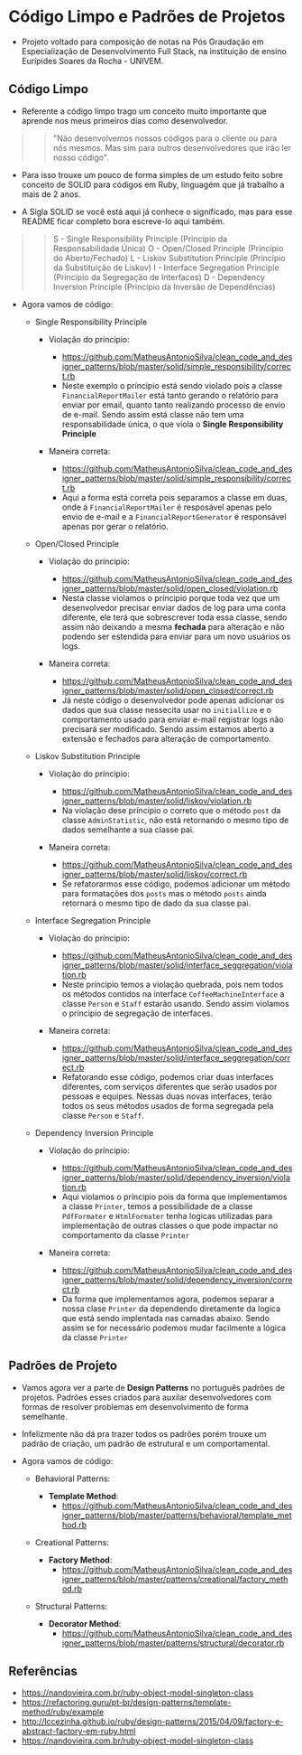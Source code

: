 # Código Limpo e Padrões de Projetos

- Projeto voltado para composição de notas na Pós Graudação em Especialização de Desenvolvimento Full Stack, na instituição de ensino Eurípides Soares da Rocha - UNIVEM.

## Código Limpo

- Referente a código limpo trago um conceito muito importante que aprende nos meus primeiros dias como desenvolvedor.

>> "Não desenvolvemos nossos códigos para o cliente ou para nós mesmos. Mas sim para outros desenvolvedores que irão ler nosso código".

- Para isso trouxe um pouco de forma simples de um estudo feito sobre conceito de SOLID para códigos em Ruby, linguagém que já trabalho a mais de 2 anos.

- A Sigla SOLID se você está aqui já conhece o significado, mas para esse README ficar completo bora escreve-lo aqui também.

>> S - Single Responsibility Principle (Princípio da Responsabilidade Única)
>> O - Open/Closed Principle (Princípio do Aberto/Fechado)
>> L - Liskov Substitution Principle (Princípio da Substituição de Liskov)
>> I - Interface Segregation Principle (Princípio da Segregação de Interfaces)
>> D - Dependency Inversion Principle (Princípio da Inversão de Dependências)

- Agora vamos de código:

  * Single Responsibility Principle
    * Violação do príncipio:
      - https://github.com/MatheusAntonioSilva/clean_code_and_designer_patterns/blob/master/solid/simple_responsibility/correct.rb
      - Neste exemplo o príncipio está sendo violado pois a classe `FinancialReportMailer` está tanto gerando o relatório para enviar por email, quanto tanto realizando processo de envio de e-mail. Sendo assim está classe não tem uma responsabilidade única, o que viola o **Single Responsibility Principle**

    * Maneira correta:
      - https://github.com/MatheusAntonioSilva/clean_code_and_designer_patterns/blob/master/solid/simple_responsibility/correct.rb
      - Aqui a forma está correta pois separamos a classe em duas, onde á `FinancialReportMailer` é resposável apenas pelo envio de e-mail e a `FinancialReportGenerator` é responsável apenas por gerar o relatório.

  * Open/Closed Principle
    * Violação do príncipio:
      - https://github.com/MatheusAntonioSilva/clean_code_and_designer_patterns/blob/master/solid/open_closed/violation.rb
      - Nesta classe violamos o príncipio porque toda vez que um desenvolvedor precisar enviar dados de log para uma conta diferente, ele terá que sobrescrever toda essa classe, sendo assim não deixando a mesma **fechada** para alteração e não podendo ser estendida para enviar para um novo usuários os logs.

    * Maneira correta:
      - https://github.com/MatheusAntonioSilva/clean_code_and_designer_patterns/blob/master/solid/open_closed/correct.rb
      - Já neste código o desenvolvedor pode apenas adicionar os dados que sua classe nessecita usar no `initiallize` e o comportamento usado para enviar e-mail registrar logs não precisará ser modificado. Sendo assim estamos aberto a extensão e fechados para alteração de comportamento.

  * Liskov Substitution Principle
    * Violação do príncipio:
      - https://github.com/MatheusAntonioSilva/clean_code_and_designer_patterns/blob/master/solid/liskov/violation.rb
      - Na violação dese príncipio o correto que o método `post` da classe `AdminStatistic`, não está retornando o mesmo tipo de dados semelhante a sua classe pai.

    * Maneira correta:
      - https://github.com/MatheusAntonioSilva/clean_code_and_designer_patterns/blob/master/solid/liskov/correct.rb
      - Se refatorarmos esse código, podemos adicionar um método para formatações dos `posts` mas o método `posts` ainda retornará o mesmo tipo de dado da sua classe pai.

  * Interface Segregation Principle
    * Violação do príncipio:
      - https://github.com/MatheusAntonioSilva/clean_code_and_designer_patterns/blob/master/solid/interface_seggregation/violation.rb
      - Neste príncipio temos a violação quebrada, pois nem todos os métodos contidos na interface `CoffeeMachineInterface` a classe `Person` e `Staff` estarão usando. Sendo assim violamos o príncipio de segregação de interfaces.

    * Maneira correta:
      - https://github.com/MatheusAntonioSilva/clean_code_and_designer_patterns/blob/master/solid/interface_seggregation/correct.rb
      - Refatorando esse código, podemos criar duas interfaces diferentes, com serviços diferentes que serão usados por pessoas e equipes. Nessas duas novas interfaces, terão todos os seus métodos usados de forma segregada pela classe `Person` e `Staff`.

  * Dependency Inversion Principle
    * Violação do príncipio:
      - https://github.com/MatheusAntonioSilva/clean_code_and_designer_patterns/blob/master/solid/dependency_inversion/violation.rb
      - Aqui violamos o príncipio pois da forma que implementamos a classe `Printer`, temos a possibilidade de a classe `PdfFormater` e `HtmlFormater` tenha logicas utilizadas para implementação de outras classes o que pode impactar no comportamento da classe `Printer`

    * Maneira correta:
      - https://github.com/MatheusAntonioSilva/clean_code_and_designer_patterns/blob/master/solid/dependency_inversion/correct.rb
      - Da forma que implementamos agora, podemos separar a nossa clase `Printer` da dependendo diretamente da logica que está sendo implentada nas camadas abaixo. Sendo assim se for necessário podemos mudar facilmente a lógica da classe `Printer`

## Padrões de Projeto

- Vamos agora ver a parte de **Design Patterns** no português padrões de projetos. Padrões esses criados para auxilar desenvolvedores com formas de resolver problemas em desenvolvimento de forma semelhante.

- Infelizmente não dá pra trazer todos os padrões porém trouxe um padrão de criação, um padrão de estrutural e um comportamental.

- Agora vamos de código:

  - Behavioral Patterns:
    - **Template Method**:
      - https://github.com/MatheusAntonioSilva/clean_code_and_designer_patterns/blob/master/patterns/behavioral/template_method.rb

  - Creational Patterns:
    - **Factory Method**:
      - https://github.com/MatheusAntonioSilva/clean_code_and_designer_patterns/blob/master/patterns/creational/factory_method.rb

  - Structural Patterns:
    - **Decorator Method**:
      - https://github.com/MatheusAntonioSilva/clean_code_and_designer_patterns/blob/master/patterns/structural/decorator.rb

## Referências

- https://nandovieira.com.br/ruby-object-model-singleton-class
- https://refactoring.guru/pt-br/design-patterns/template-method/ruby/example
- http://lccezinha.github.io/ruby/design-patterns/2015/04/09/factory-e-abstract-factory-em-ruby.html
- https://nandovieira.com.br/ruby-object-model-singleton-class
